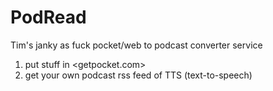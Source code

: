 # PodRead

Tim's janky as fuck pocket/web to podcast converter service

1. put stuff in <getpocket.com>
1. get your own podcast rss feed of TTS (text-to-speech)
